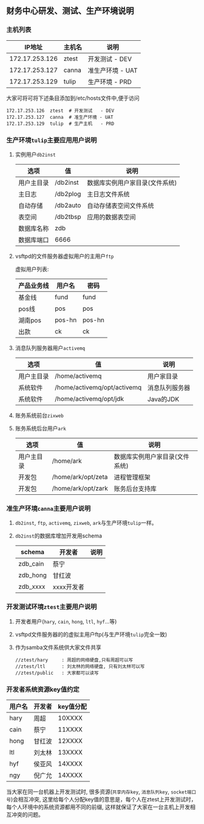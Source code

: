 ## 财务中心研发、测试、生产环境说明

###  主机列表

|   IP地址           |     主机名  | 说明            |
| ------------      | -----------| ------------    |
|   172.17.253.126  | ztest      | 开发测试   - DEV |
|   172.17.253.127  | canna      | 准生产环境 - UAT |
|   172.17.253.129  | tulip      | 生产环境   - PRD |
   
大家可将可将下述条目添加到/etc/hosts文件中,便于访问

```
172.17.253.126  ztest  # 开发测试   - DEV
172.17.253.127  canna  # 准生产环境 - UAT
172.17.253.129  tulip  # 生产主机   - PRD
```
   
### 生产环境`tulip`主要应用用户说明

1. 实例用户`db2inst`

   |   选项        |           值  | 说明 |
   | ------------ | ------------- | ------------ |
   | 用户主目录     | /db2inst      | 数据库实例用户家目录(文件系统) |
   | 主日志        | /db2plog      | 主日志文件系统 |      
   | 自动存储      | /db2auto      | 自动存储表空间文件系统 |
   | 表空间        | /db2tbsp      | 应用的数据表空间 |
   | 数据库名称     |  zdb          |  |
   | 数据库端口     |  6666         |  |
   
2. vsftpd的文件服务器虚拟用户的主用户`ftp`
    
   虚拟用户列表:
   
   |   产品业务线   |    用户名  |   密码 |
   | ------------ | --------- | ------------ |
   | 基金线        | fund      | fund  |
   | pos线        | pos       | pos |
   | 湖南pos      | pos-hn    | pos-hn |
   | 出款         | ck        | ck  |
   
   
3. 消息队列服务器用户`activemq`
   
   |   选项        |           值  | 说明 |
   | ------------ | ------------- | ------------ |
   | 用户主目录     | /home/activemq      | 用户家目录 |
   | 系统软件      | /home/activemq/opt/activemq | 消息队列服务器 |
   | 系统软件      | /home/activemq/opt/jdk      | Java的JDK |

4. 账务系统前台`zixweb`
      
5. 账务系统后台用户`ark`
   
   |   选项        |           值  | 说明 |
   | ------------ | ------------- | ------------ |
   | 用户主目录     | /home/ark      | 数据库实例用户家目录(文件系统) |
   | 开发包        | /home/ark/opt/zeta     | 进程管理框架 |      
   | 开发包        | /home/ark/opt/zark     | 账务后台支持库 |
   
### 准生产环境`canna`主要用户说明
   
1. `db2inst`, `ftp`, `activemq`, `zixweb`, `ark`与生产环境`tulip`一样。
   
2. `db2inst`的数据库增加开发用schema 
   
   |   schema     |    开发者      | 说明 |
   | ------------ | ------------- | ------------ |
   | zdb_cain     |  蔡宁          |  |
   | zdb_hong     | 甘红波         |  |      
   | zdb_xxxx     | xxxx开发者     | |
   
### 开发测试环境`ztest`主要用户说明

1. 开发者用户(`hary`, `cain`, `hong`, `ltl`, `hyf`...等)

2. vsftpd文件服务器的的虚拟主用户ftp(与生产环境`tulip`完全一致)

3. 作为samba文件系统供大家文件共享

   ```
   //ztest/hary     : 周超的网络硬盘,只有周超可以写
   //ztest/ltl      : 刘太林的网络硬盘, 只有刘太林可以写
   //ztest/public   : 大家都可以读写
   ```

### 开发者系统资源key值约定

|   用户名     |    开发者     | key值分配 |
| ------------ | ------------- | ----------|
| hary         | 周超          | 10XXXX    |
| cain         | 蔡宁          | 11XXXX    |
| hong         | 甘红波        | 12XXXX    |      
| ltl          | 刘太林        | 13XXXX    |
| hyf          | 侯亚风        | 14XXXX    |
| ngy          | 倪广允        | 14XXXX    |

当大家在同一台机器上开发测试时, 很多资源(`共享内存key`, `消息队列key`, `socket端口号`)会相互冲突,
这里给每个人分配key值的意思是，每个人在ztest上开发测试时， 每个人环境中的系统资源都用不同的前缀,
这样就保证了大家在一台主机上开发相互冲突的问题。 




